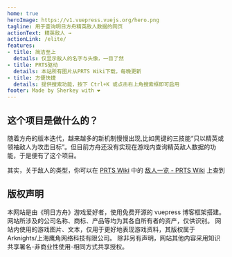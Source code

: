 ```yaml
---
home: true
heroImage: https://v1.vuepress.vuejs.org/hero.png
tagline: 用于查询明日方舟精英敌人数据的网页
actionText: 精英敌人 →
actionLink: /elite/
features:
- title: 简洁至上
  details: 仅显示敌人的名字与头像，一目了然
- title: PRTS驱动
  details: 本站所有图片从PRTS Wiki下载，每晚更新
- title: 方便快捷
  details: 提供搜索功能，按下 Ctrl+K 或点击右上角搜索框即可启用
footer: Made by Sherkey with ❤
---
```


## 这个项目是做什么的？

随着方舟的版本迭代，越来越多的新机制慢慢出现,比如黑键的三技能“只以精英或领袖敌人为攻击目标”。但目前方舟还没有实现在游戏内查询精英敌人数据的功能，于是便有了这个项目。

其实，关于敌人的类型，你可以在 [PRTS Wiki](https://prts.wiki) 中的 [敌人一览 - PRTS Wiki](https://prts.wiki/w/敌人一览) 上查到





## 版权声明

本网站是由《明日方舟》游戏爱好者，使用免费开源的 vuepress 博客框架搭建。网站所涉及的公司名称、商标、产品等均为其各自所有者的资产，仅供识别。
网站内使用的游戏图片、文本，仅用于更好地表现游戏资料，其版权属于 Arknights/上海鹰角网络科技有限公司。
除非另有声明，网站其他内容采用知识共享署名-非商业性使用-相同方式共享授权。